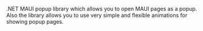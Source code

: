 .NET MAUI popup library which allows you to open MAUI pages as a popup. Also the library allows you to use very simple and flexible animations for showing popup pages.